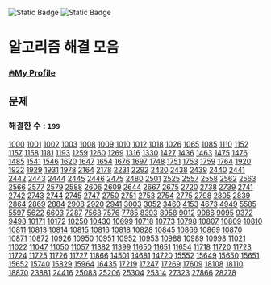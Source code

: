 ![Static Badge](https://img.shields.io/badge/python-3.9.x-%233776AB?style=plastic&logo=python&labelColor=white)
![Static Badge](https://img.shields.io/badge/baekjoon-onlinejudge-%23BBE2EC?style=plastic&labelColor=white)

# 알고리즘 해결 모음

### [🔥My Profile](https://www.acmicpc.net/user/hardcoder)

## 문제

### 해결한 수 : `199`


[1000](https://github.com/seunggihong/Algorithm/tree/main/script/1000.py.py) 	[1001](https://github.com/seunggihong/Algorithm/tree/main/script/1001.py.py) 	[1002](https://github.com/seunggihong/Algorithm/tree/main/script/1002.py.py) 	[1003](https://github.com/seunggihong/Algorithm/tree/main/script/1003.py.py) 	[1008](https://github.com/seunggihong/Algorithm/tree/main/script/1008.py.py) 	[1009](https://github.com/seunggihong/Algorithm/tree/main/script/1009.py.py) 	[1010](https://github.com/seunggihong/Algorithm/tree/main/script/1010.py.py) 	[1012](https://github.com/seunggihong/Algorithm/tree/main/script/1012.py.py) 	[1018](https://github.com/seunggihong/Algorithm/tree/main/script/1018.py.py) 	[1026](https://github.com/seunggihong/Algorithm/tree/main/script/1026.py.py) 	[1065](https://github.com/seunggihong/Algorithm/tree/main/script/1065.py.py) 	[1085](https://github.com/seunggihong/Algorithm/tree/main/script/1085.py.py) 	[1110](https://github.com/seunggihong/Algorithm/tree/main/script/1110.py.py) 	[1152](https://github.com/seunggihong/Algorithm/tree/main/script/1152.py.py) 	[1157](https://github.com/seunggihong/Algorithm/tree/main/script/1157.py.py) 	[1158](https://github.com/seunggihong/Algorithm/tree/main/script/1158.py.py) 	[1181](https://github.com/seunggihong/Algorithm/tree/main/script/1181.py.py) 	[1193](https://github.com/seunggihong/Algorithm/tree/main/script/1193.py.py) 	[1259](https://github.com/seunggihong/Algorithm/tree/main/script/1259.py.py) 	[1260](https://github.com/seunggihong/Algorithm/tree/main/script/1260.py.py) 	[1269](https://github.com/seunggihong/Algorithm/tree/main/script/1269.py.py) 	[1316](https://github.com/seunggihong/Algorithm/tree/main/script/1316.py.py) 	[1330](https://github.com/seunggihong/Algorithm/tree/main/script/1330.py.py) 	[1427](https://github.com/seunggihong/Algorithm/tree/main/script/1427.py.py) 	[1436](https://github.com/seunggihong/Algorithm/tree/main/script/1436.py.py) 	[1463](https://github.com/seunggihong/Algorithm/tree/main/script/1463.py.py) 	[1475](https://github.com/seunggihong/Algorithm/tree/main/script/1475.py.py) 	[1476](https://github.com/seunggihong/Algorithm/tree/main/script/1476.py.py) 	[1485](https://github.com/seunggihong/Algorithm/tree/main/script/1485.py.py) 	[1541](https://github.com/seunggihong/Algorithm/tree/main/script/1541.py.py) 	[1546](https://github.com/seunggihong/Algorithm/tree/main/script/1546.py.py) 	[1620](https://github.com/seunggihong/Algorithm/tree/main/script/1620.py.py) 	[1647](https://github.com/seunggihong/Algorithm/tree/main/script/1647.py.py) 	[1654](https://github.com/seunggihong/Algorithm/tree/main/script/1654.py.py) 	[1676](https://github.com/seunggihong/Algorithm/tree/main/script/1676.py.py) 	[1697](https://github.com/seunggihong/Algorithm/tree/main/script/1697.py.py) 	[1748](https://github.com/seunggihong/Algorithm/tree/main/script/1748.py.py) 	[1751](https://github.com/seunggihong/Algorithm/tree/main/script/1751.py.py) 	[1753](https://github.com/seunggihong/Algorithm/tree/main/script/1753.py.py) 	[1759](https://github.com/seunggihong/Algorithm/tree/main/script/1759.py.py) 	[1764](https://github.com/seunggihong/Algorithm/tree/main/script/1764.py.py) 	[1920](https://github.com/seunggihong/Algorithm/tree/main/script/1920.py.py) 	[1922](https://github.com/seunggihong/Algorithm/tree/main/script/1922.py.py) 	[1929](https://github.com/seunggihong/Algorithm/tree/main/script/1929.py.py) 	[1931](https://github.com/seunggihong/Algorithm/tree/main/script/1931.py.py) 	[1978](https://github.com/seunggihong/Algorithm/tree/main/script/1978.py.py) 	[2164](https://github.com/seunggihong/Algorithm/tree/main/script/2164.py.py) 	[2178](https://github.com/seunggihong/Algorithm/tree/main/script/2178.py.py) 	[2231](https://github.com/seunggihong/Algorithm/tree/main/script/2231.py.py) 	[2292](https://github.com/seunggihong/Algorithm/tree/main/script/2292.py.py) 	[2420](https://github.com/seunggihong/Algorithm/tree/main/script/2420.py.py) 	[2438](https://github.com/seunggihong/Algorithm/tree/main/script/2438.py.py) 	[2439](https://github.com/seunggihong/Algorithm/tree/main/script/2439.py.py) 	[2440](https://github.com/seunggihong/Algorithm/tree/main/script/2440.py.py) 	[2441](https://github.com/seunggihong/Algorithm/tree/main/script/2441.py.py) 	[2442](https://github.com/seunggihong/Algorithm/tree/main/script/2442.py.py) 	[2443](https://github.com/seunggihong/Algorithm/tree/main/script/2443.py.py) 	[2444](https://github.com/seunggihong/Algorithm/tree/main/script/2444.py.py) 	[2445](https://github.com/seunggihong/Algorithm/tree/main/script/2445.py.py) 	[2446](https://github.com/seunggihong/Algorithm/tree/main/script/2446.py.py) 	[2475](https://github.com/seunggihong/Algorithm/tree/main/script/2475.py.py) 	[2480](https://github.com/seunggihong/Algorithm/tree/main/script/2480.py.py) 	[2501](https://github.com/seunggihong/Algorithm/tree/main/script/2501.py.py) 	[2525](https://github.com/seunggihong/Algorithm/tree/main/script/2525.py.py) 	[2557](https://github.com/seunggihong/Algorithm/tree/main/script/2557.py.py) 	[2558](https://github.com/seunggihong/Algorithm/tree/main/script/2558.py.py) 	[2562](https://github.com/seunggihong/Algorithm/tree/main/script/2562.py.py) 	[2563](https://github.com/seunggihong/Algorithm/tree/main/script/2563.py.py) 	[2566](https://github.com/seunggihong/Algorithm/tree/main/script/2566.py.py) 	[2577](https://github.com/seunggihong/Algorithm/tree/main/script/2577.py.py) 	[2579](https://github.com/seunggihong/Algorithm/tree/main/script/2579.py.py) 	[2588](https://github.com/seunggihong/Algorithm/tree/main/script/2588.py.py) 	[2606](https://github.com/seunggihong/Algorithm/tree/main/script/2606.py.py) 	[2609](https://github.com/seunggihong/Algorithm/tree/main/script/2609.py.py) 	[2644](https://github.com/seunggihong/Algorithm/tree/main/script/2644.py.py) 	[2667](https://github.com/seunggihong/Algorithm/tree/main/script/2667.py.py) 	[2675](https://github.com/seunggihong/Algorithm/tree/main/script/2675.py.py) 	[2720](https://github.com/seunggihong/Algorithm/tree/main/script/2720.py.py) 	[2738](https://github.com/seunggihong/Algorithm/tree/main/script/2738.py.py) 	[2739](https://github.com/seunggihong/Algorithm/tree/main/script/2739.py.py) 	[2741](https://github.com/seunggihong/Algorithm/tree/main/script/2741.py.py) 	[2742](https://github.com/seunggihong/Algorithm/tree/main/script/2742.py.py) 	[2743](https://github.com/seunggihong/Algorithm/tree/main/script/2743.py.py) 	[2744](https://github.com/seunggihong/Algorithm/tree/main/script/2744.py.py) 	[2745](https://github.com/seunggihong/Algorithm/tree/main/script/2745.py.py) 	[2747](https://github.com/seunggihong/Algorithm/tree/main/script/2747.py.py) 	[2750](https://github.com/seunggihong/Algorithm/tree/main/script/2750.py.py) 	[2751](https://github.com/seunggihong/Algorithm/tree/main/script/2751.py.py) 	[2753](https://github.com/seunggihong/Algorithm/tree/main/script/2753.py.py) 	[2754](https://github.com/seunggihong/Algorithm/tree/main/script/2754.py.py) 	[2775](https://github.com/seunggihong/Algorithm/tree/main/script/2775.py.py) 	[2798](https://github.com/seunggihong/Algorithm/tree/main/script/2798.py.py) 	[2805](https://github.com/seunggihong/Algorithm/tree/main/script/2805.py.py) 	[2839](https://github.com/seunggihong/Algorithm/tree/main/script/2839.py.py) 	[2864](https://github.com/seunggihong/Algorithm/tree/main/script/2864.py.py) 	[2869](https://github.com/seunggihong/Algorithm/tree/main/script/2869.py.py) 	[2884](https://github.com/seunggihong/Algorithm/tree/main/script/2884.py.py) 	[2908](https://github.com/seunggihong/Algorithm/tree/main/script/2908.py.py) 	[2920](https://github.com/seunggihong/Algorithm/tree/main/script/2920.py.py) 	[2941](https://github.com/seunggihong/Algorithm/tree/main/script/2941.py.py) 	[3003](https://github.com/seunggihong/Algorithm/tree/main/script/3003.py.py) 	[3052](https://github.com/seunggihong/Algorithm/tree/main/script/3052.py.py) 	[3460](https://github.com/seunggihong/Algorithm/tree/main/script/3460.py.py) 	[4153](https://github.com/seunggihong/Algorithm/tree/main/script/4153.py.py) 	[4673](https://github.com/seunggihong/Algorithm/tree/main/script/4673.py.py) 	[4949](https://github.com/seunggihong/Algorithm/tree/main/script/4949.py.py) 	[5585](https://github.com/seunggihong/Algorithm/tree/main/script/5585.py.py) 	[5597](https://github.com/seunggihong/Algorithm/tree/main/script/5597.py.py) 	[5622](https://github.com/seunggihong/Algorithm/tree/main/script/5622.py.py) 	[6603](https://github.com/seunggihong/Algorithm/tree/main/script/6603.py.py) 	[7287](https://github.com/seunggihong/Algorithm/tree/main/script/7287.py.py) 	[7568](https://github.com/seunggihong/Algorithm/tree/main/script/7568.py.py) 	[7576](https://github.com/seunggihong/Algorithm/tree/main/script/7576.py.py) 	[7785](https://github.com/seunggihong/Algorithm/tree/main/script/7785.py.py) 	[8393](https://github.com/seunggihong/Algorithm/tree/main/script/8393.py.py) 	[8958](https://github.com/seunggihong/Algorithm/tree/main/script/8958.py.py) 	[9012](https://github.com/seunggihong/Algorithm/tree/main/script/9012.py.py) 	[9086](https://github.com/seunggihong/Algorithm/tree/main/script/9086.py.py) 	[9095](https://github.com/seunggihong/Algorithm/tree/main/script/9095.py.py) 	[9372](https://github.com/seunggihong/Algorithm/tree/main/script/9372.py.py) 	[9498](https://github.com/seunggihong/Algorithm/tree/main/script/9498.py.py) 	[10171](https://github.com/seunggihong/Algorithm/tree/main/script/10171.py.py) 	[10172](https://github.com/seunggihong/Algorithm/tree/main/script/10172.py.py) 	[10250](https://github.com/seunggihong/Algorithm/tree/main/script/10250.py.py) 	[10430](https://github.com/seunggihong/Algorithm/tree/main/script/10430.py.py) 	[10699](https://github.com/seunggihong/Algorithm/tree/main/script/10699.py.py) 	[10718](https://github.com/seunggihong/Algorithm/tree/main/script/10718.py.py) 	[10773](https://github.com/seunggihong/Algorithm/tree/main/script/10773.py.py) 	[10798](https://github.com/seunggihong/Algorithm/tree/main/script/10798.py.py) 	[10807](https://github.com/seunggihong/Algorithm/tree/main/script/10807.py.py) 	[10809](https://github.com/seunggihong/Algorithm/tree/main/script/10809.py.py) 	[10810](https://github.com/seunggihong/Algorithm/tree/main/script/10810.py.py) 	[10811](https://github.com/seunggihong/Algorithm/tree/main/script/10811.py.py) 	[10813](https://github.com/seunggihong/Algorithm/tree/main/script/10813.py.py) 	[10814](https://github.com/seunggihong/Algorithm/tree/main/script/10814.py.py) 	[10815](https://github.com/seunggihong/Algorithm/tree/main/script/10815.py.py) 	[10816](https://github.com/seunggihong/Algorithm/tree/main/script/10816.py.py) 	[10818](https://github.com/seunggihong/Algorithm/tree/main/script/10818.py.py) 	[10828](https://github.com/seunggihong/Algorithm/tree/main/script/10828.py.py) 	[10845](https://github.com/seunggihong/Algorithm/tree/main/script/10845.py.py) 	[10866](https://github.com/seunggihong/Algorithm/tree/main/script/10866.py.py) 	[10869](https://github.com/seunggihong/Algorithm/tree/main/script/10869.py.py) 	[10870](https://github.com/seunggihong/Algorithm/tree/main/script/10870.py.py) 	[10871](https://github.com/seunggihong/Algorithm/tree/main/script/10871.py.py) 	[10872](https://github.com/seunggihong/Algorithm/tree/main/script/10872.py.py) 	[10926](https://github.com/seunggihong/Algorithm/tree/main/script/10926.py.py) 	[10950](https://github.com/seunggihong/Algorithm/tree/main/script/10950.py.py) 	[10951](https://github.com/seunggihong/Algorithm/tree/main/script/10951.py.py) 	[10952](https://github.com/seunggihong/Algorithm/tree/main/script/10952.py.py) 	[10953](https://github.com/seunggihong/Algorithm/tree/main/script/10953.py.py) 	[10988](https://github.com/seunggihong/Algorithm/tree/main/script/10988.py.py) 	[10989](https://github.com/seunggihong/Algorithm/tree/main/script/10989.py.py) 	[10998](https://github.com/seunggihong/Algorithm/tree/main/script/10998.py.py) 	[11021](https://github.com/seunggihong/Algorithm/tree/main/script/11021.py.py) 	[11022](https://github.com/seunggihong/Algorithm/tree/main/script/11022.py.py) 	[11047](https://github.com/seunggihong/Algorithm/tree/main/script/11047.py.py) 	[11050](https://github.com/seunggihong/Algorithm/tree/main/script/11050.py.py) 	[11057](https://github.com/seunggihong/Algorithm/tree/main/script/11057.py.py) 	[11382](https://github.com/seunggihong/Algorithm/tree/main/script/11382.py.py) 	[11399](https://github.com/seunggihong/Algorithm/tree/main/script/11399.py.py) 	[11650](https://github.com/seunggihong/Algorithm/tree/main/script/11650.py.py) 	[11651](https://github.com/seunggihong/Algorithm/tree/main/script/11651.py.py) 	[11654](https://github.com/seunggihong/Algorithm/tree/main/script/11654.py.py) 	[11718](https://github.com/seunggihong/Algorithm/tree/main/script/11718.py.py) 	[11720](https://github.com/seunggihong/Algorithm/tree/main/script/11720.py.py) 	[11723](https://github.com/seunggihong/Algorithm/tree/main/script/11723.py.py) 	[11724](https://github.com/seunggihong/Algorithm/tree/main/script/11724.py.py) 	[11725](https://github.com/seunggihong/Algorithm/tree/main/script/11725.py.py) 	[11726](https://github.com/seunggihong/Algorithm/tree/main/script/11726.py.py) 	[11727](https://github.com/seunggihong/Algorithm/tree/main/script/11727.py.py) 	[11866](https://github.com/seunggihong/Algorithm/tree/main/script/11866.py.py) 	[14501](https://github.com/seunggihong/Algorithm/tree/main/script/14501.py.py) 	[14681](https://github.com/seunggihong/Algorithm/tree/main/script/14681.py.py) 	[14720](https://github.com/seunggihong/Algorithm/tree/main/script/14720.py.py) 	[15552](https://github.com/seunggihong/Algorithm/tree/main/script/15552.py.py) 	[15649](https://github.com/seunggihong/Algorithm/tree/main/script/15649.py.py) 	[15650](https://github.com/seunggihong/Algorithm/tree/main/script/15650.py.py) 	[15651](https://github.com/seunggihong/Algorithm/tree/main/script/15651.py.py) 	[15652](https://github.com/seunggihong/Algorithm/tree/main/script/15652.py.py) 	[15740](https://github.com/seunggihong/Algorithm/tree/main/script/15740.py.py) 	[15829](https://github.com/seunggihong/Algorithm/tree/main/script/15829.py.py) 	[15964](https://github.com/seunggihong/Algorithm/tree/main/script/15964.py.py) 	[16435](https://github.com/seunggihong/Algorithm/tree/main/script/16435.py.py) 	[17219](https://github.com/seunggihong/Algorithm/tree/main/script/17219.py.py) 	[17247](https://github.com/seunggihong/Algorithm/tree/main/script/17247.py.py) 	[17269](https://github.com/seunggihong/Algorithm/tree/main/script/17269.py.py) 	[17609](https://github.com/seunggihong/Algorithm/tree/main/script/17609.py.py) 	[18108](https://github.com/seunggihong/Algorithm/tree/main/script/18108.py.py) 	[18110](https://github.com/seunggihong/Algorithm/tree/main/script/18110.py.py) 	[18870](https://github.com/seunggihong/Algorithm/tree/main/script/18870.py.py) 	[23881](https://github.com/seunggihong/Algorithm/tree/main/script/23881.py.py) 	[24416](https://github.com/seunggihong/Algorithm/tree/main/script/24416.py.py) 	[25083](https://github.com/seunggihong/Algorithm/tree/main/script/25083.py.py) 	[25206](https://github.com/seunggihong/Algorithm/tree/main/script/25206.py.py) 	[25304](https://github.com/seunggihong/Algorithm/tree/main/script/25304.py.py) 	[25314](https://github.com/seunggihong/Algorithm/tree/main/script/25314.py.py) 	[27323](https://github.com/seunggihong/Algorithm/tree/main/script/27323.py.py) 	[27866](https://github.com/seunggihong/Algorithm/tree/main/script/27866.py.py) 	[28278](https://github.com/seunggihong/Algorithm/tree/main/script/28278.py.py) 	